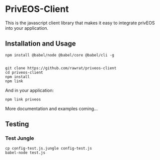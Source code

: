 # PrivEOS-Client

This is the javascript client library that makes it easy to integrate privEOS into your application.

## Installation and Usage

    npm install @babel/node @babel/core @babel/cli -g
    

    git clone https://github.com/rawrat/priveos-client
    cd priveos-client
    npm install
    npm link
    
And in your application:
  
    npm link priveos
    
More documentation and examples coming…

## Testing
### Test Jungle
    cp config-test.js.jungle config-test.js
    babel-node test.js